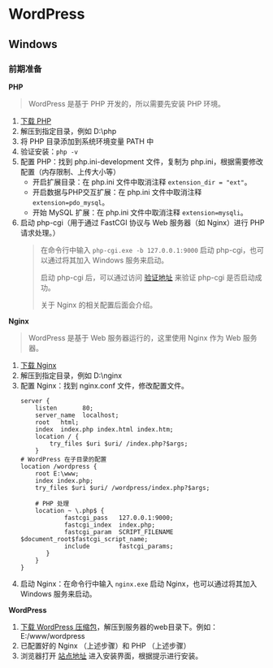 # WordPress

## Windows

### 前期准备

**PHP**

> WordPress 是基于 PHP 开发的，所以需要先安装 PHP 环境。

1. [下载 PHP](https://www.php.net/downloads.php)
2. 解压到指定目录，例如 D:\php
3. 将 PHP 目录添加到系统环境变量 PATH 中
4. 验证安装：`php -v`
5. 配置 PHP：找到 php.ini-development 文件，复制为 php.ini，根据需要修改配置（内存限制、上传大小等）
    - 开启扩展目录：在 php.ini 文件中取消注释 `extension_dir = "ext"`。
    - 开启数据与PHP交互扩展：在 php.ini 文件中取消注释 `extension=pdo_mysql`。
    - 开始 MySQL 扩展：在 php.ini 文件中取消注释 `extension=mysqli`。
6. 启动 php-cgi（用于通过 FastCGI 协议与 Web 服务器（如 Nginx）进行 PHP 请求处理。）
   > 在命令行中输入 `php-cgi.exe -b 127.0.0.1:9000` 启动 php-cgi，也可以通过将其加入 Windows 服务来启动。
   >
   > 启动 php-cgi 后，可以通过访问 [验证地址](http://localhost:9000/phpinfo.php) 来验证 php-cgi 是否启动成功。
   >
   > 关于 Nginx 的相关配置后面会介绍。
   
**Nginx**

> WordPress 是基于 Web 服务器运行的，这里使用 Nginx 作为 Web 服务器。

1. [下载 Nginx](http://nginx.org/en/download.html)
2. 解压到指定目录，例如 D:\nginx
3. 配置 Nginx：找到 nginx.conf 文件，修改配置文件。
     ```nginx
     server {
         listen       80;
         server_name  localhost;
         root   html;
         index  index.php index.html index.htm;
         location / {
             try_files $uri $uri/ /index.php?$args;
         }
     # WordPress 在子目录的配置
     location /wordpress {
         root E:\www;
         index index.php;
         try_files $uri $uri/ /wordpress/index.php?$args;

         # PHP 处理
         location ~ \.php$ {
                 fastcgi_pass   127.0.0.1:9000;
                 fastcgi_index  index.php;
                 fastcgi_param  SCRIPT_FILENAME  $document_root$fastcgi_script_name;
                 include        fastcgi_params;
            }
         }
     }
     ```
4. 启动 Nginx：在命令行中输入 `nginx.exe` 启动 Nginx，也可以通过将其加入 Windows 服务来启动。

**WordPress**

1. [下载 WordPress 压缩包](https://cn.wordpress.org/download/releases/)，解压到服务器的web目录下。例如：E:/www/wordpress
2. 已配置好的 Nginx （上述步骤）和 PHP （上述步骤）
3. 浏览器打开 [站点地址](http://localhost/wordpress) 进入安装界面，根据提示进行安装。
